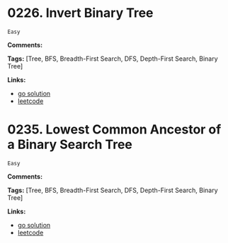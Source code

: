 
# 0226. Invert Binary Tree

    Easy

**Comments:**

**Tags:** [Tree, BFS, Breadth-First Search, DFS, Depth-First Search, Binary Tree]

**Links:**

- [go solution](./0226-invert-binary-tree.go)
- [leetcode](https://leetcode.com/problems/invert-binary-tree/)


# 0235. Lowest Common Ancestor of a Binary Search Tree

    Easy

**Comments:**

**Tags:** [Tree, BFS, Breadth-First Search, DFS, Depth-First Search, Binary Tree]

**Links:**

- [go solution](./0235-lowest-common-ancestor-of-a-binary-search-tree.go)
- [leetcode](https://leetcode.com/problems/lowest-common-ancestor-of-a-binary-search-tree/)
